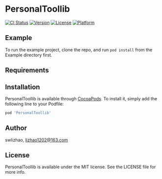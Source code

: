 
# PersonalToollib

[![CI Status](https://img.shields.io/travis/swlizhao/PersonalToollib.svg?style=flat)](https://travis-ci.org/swlizhao/PersonalToollib)
[![Version](https://img.shields.io/cocoapods/v/PersonalToollib.svg?style=flat)](https://cocoapods.org/pods/PersonalToollib)
[![License](https://img.shields.io/cocoapods/l/PersonalToollib.svg?style=flat)](https://cocoapods.org/pods/PersonalToollib)
[![Platform](https://img.shields.io/cocoapods/p/PersonalToollib.svg?style=flat)](https://cocoapods.org/pods/PersonalToollib)

## Example

To run the example project, clone the repo, and run `pod install` from the Example directory first.

## Requirements

## Installation

PersonalToollib is available through [CocoaPods](https://cocoapods.org). To install
it, simply add the following line to your Podfile:

```ruby
pod 'PersonalToollib'
```

## Author

swlizhao, lizhao1202@163.com

## License

PersonalToollib is available under the MIT license. See the LICENSE file for more info.
